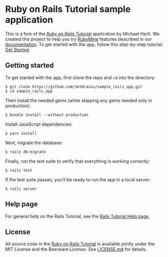 # Ruby on Rails Tutorial sample application

This is a fork of the [*Ruby on Rails Tutorial*](http://www.railstutorial.org/) application by Michael Hartl. We created this project to help you try [RubyMine](https://www.jetbrains.com/ruby/) features described in our [documentation](https://www.jetbrains.com/help/ruby/).
To get started with the app, follow this step-by-step tutorial: [Get Started](https://www.jetbrains.com/help/ruby/get-started.html).

## Getting started

To get started with the app, first clone the repo and `cd` into the directory:

```
$ git clone https://github.com/JetBrains/sample_rails_app.git 
$ cd sample_rails_app
```

Then install the needed gems (while skipping any gems needed only in production):

```
$ bundle install --without production
```

Install JavaScript dependencies:

```
$ yarn install
```

Next, migrate the database:

```
$ rails db:migrate
```

Finally, run the test suite to verify that everything is working correctly:

```
$ rails test
```

If the test suite passes, you'll be ready to run the app in a local server:

```
$ rails server
```

## Help page

For general help on the Rails Tutorial, see the [Rails Tutorial Help page](https://www.railstutorial.org/help).

## License

All source code in the [Ruby on Rails Tutorial](https://www.railstutorial.org/)
is available jointly under the MIT License and the Beerware License. See
[LICENSE.md](LICENSE.md) for details.
